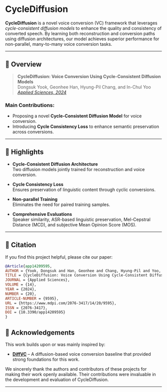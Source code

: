 # CycleDiffusion

**CycleDiffusion** is a novel voice conversion (VC) framework that leverages *cycle-consistent diffusion models* to enhance the quality and consistency of converted speech. By learning both reconstruction and conversion paths using diffusion architectures, our model achieves superior performance for non-parallel, many-to-many voice conversion tasks.

---

## 📝 Overview

> **CycleDiffusion: Voice Conversion Using Cycle-Consistent Diffusion Models**  
> Dongsuk Yook, Geonhee Han, Hyung-Pil Chang, and In-Chul Yoo  
> [*Applied Sciences, 2024*](https://doi.org/10.3390/app14209595)

### Main Contributions:
- Proposing a novel **Cycle-Consistent Diffusion Model** for voice conversion.
- Introducing **Cycle Consistency Loss** to enhance semantic preservation across conversions.

---

## 🚩 Highlights

- **Cycle-Consistent Diffusion Architecture**  
  Two diffusion models jointly trained for reconstruction and voice conversion.
  
- **Cycle Consistency Loss**  
  Ensures preservation of linguistic content through cyclic conversions.

- **Non-parallel Training**  
  Eliminates the need for paired training samples.

- **Comprehensive Evaluations**  
  Speaker similarity, ASR-based linguistic preservation, Mel-Cepstral Distance (MCD), and subjective Mean Opinion Score (MOS).

---

## 📖 Citation

If you find this project helpful, please cite our paper:

```bibtex
@Article{app14209595,
AUTHOR = {Yook, Dongsuk and Han, Geonhee and Chang, Hyung-Pil and Yoo, In-Chul},
TITLE = {CycleDiffusion: Voice Conversion Using Cycle-Consistent Diffusion Models},
JOURNAL = {Applied Sciences},
VOLUME = {14},
YEAR = {2024},
NUMBER = {20},
ARTICLE-NUMBER = {9595},
URL = {https://www.mdpi.com/2076-3417/14/20/9595},
ISSN = {2076-3417},
DOI = {10.3390/app14209595}
}
```

## 🙏 Acknowledgements

This work builds upon or was mainly inspired by:

- **[DiffVC](https://arxiv.org/abs/2204.02488)** – A diffusion-based voice conversion baseline that provided strong foundations for this work.

We sincerely thank the authors and contributors of these projects for making their work openly available. Their contributions were invaluable in the development and evaluation of CycleDiffusion.

---